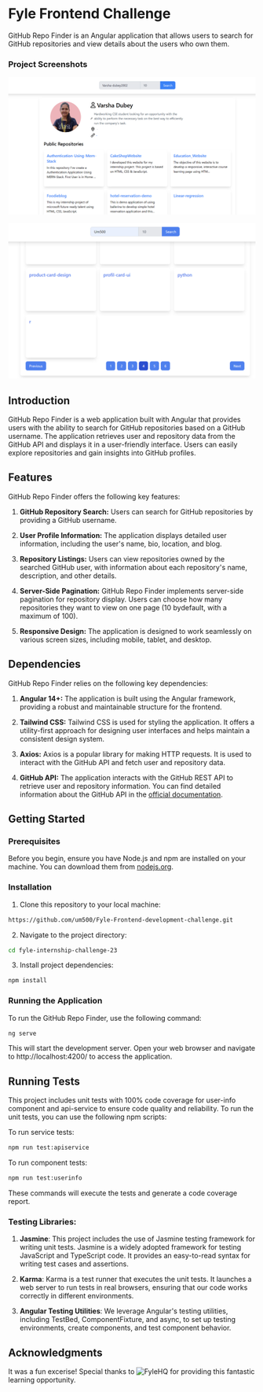 # Fyle Frontend Challenge

GitHub Repo Finder is an Angular application that allows users to search for GitHub repositories and view details about the users who own them.


### Project Screenshots
![screenshot1](https://github.com/Varsha-dubey2002/Fyle-Frontend-development-challenge/blob/master/1%20(2).png)

![screensshot2](https://github.com/um500/Fyle-Frontend-development-challenge/blob/master/2%20(2).png)

## Introduction

GitHub Repo Finder is a web application built with Angular that provides users with the ability to search for GitHub repositories based on a GitHub username. The application retrieves user and repository data from the GitHub API and displays it in a user-friendly interface. Users can easily explore repositories and gain insights into GitHub profiles.

## Features

GitHub Repo Finder offers the following key features:

1. **GitHub Repository Search:** Users can search for GitHub repositories by providing a GitHub username.

2. **User Profile Information:** The application displays detailed user information, including the user's name, bio, location, and blog.

3. **Repository Listings:** Users can view repositories owned by the searched GitHub user, with information about each repository's name, description, and other details.

4. **Server-Side Pagination:** GitHub Repo Finder implements server-side pagination for repository display. Users can choose how many repositories they want to view on one page (10 bydefault, with a maximum of 100).

5. **Responsive Design:** The application is designed to work seamlessly on various screen sizes, including mobile, tablet, and desktop.
   
## Dependencies

GitHub Repo Finder relies on the following key dependencies:

1. **Angular 14+:** The application is built using the Angular framework, providing a robust and maintainable structure for the frontend.

2. **Tailwind CSS:** Tailwind CSS is used for styling the application. It offers a utility-first approach for designing user interfaces and helps maintain a consistent design system.

3. **Axios:** Axios is a popular library for making HTTP requests. It is used to interact with the GitHub API and fetch user and repository data.

4. **GitHub API:** The application interacts with the GitHub REST API to retrieve user and repository information. You can find detailed information about the GitHub API in the [official documentation](https://docs.github.com/en/rest/reference).

## Getting Started

### Prerequisites

Before you begin, ensure you have Node.js and npm are installed on your machine. You can download them from [nodejs.org](https://nodejs.org/).

### Installation

1. Clone this repository to your local machine:
```bash
https://github.com/um500/Fyle-Frontend-development-challenge.git
```
2. Navigate to the project directory:
```bash
cd fyle-internship-challenge-23
```

3. Install project dependencies:
```bash
npm install
```

### Running the Application

To run the GitHub Repo Finder, use the following command:

```bash
ng serve
```

This will start the development server. Open your web browser and navigate to http://localhost:4200/ to access the application.

## Running Tests

This project includes unit tests with 100% code coverage for user-info component and api-service to ensure code quality and reliability. To run the unit tests, you can use the following npm scripts:

To run service tests:
```bash
npm run test:apiservice
```

To run component tests:
```bash
npm run test:userinfo
```
These commands will execute the tests and generate a code coverage report.

### Testing Libraries:

1. **Jasmine**: This project includes the use of Jasmine testing framework for writing unit tests. Jasmine is a widely adopted framework for testing JavaScript and TypeScript code. It provides an easy-to-read syntax for writing test cases and assertions.

2. **Karma**: Karma is a test runner that executes the unit tests. It launches a web server to run tests in real browsers, ensuring that our code works correctly in different environments.

3. **Angular Testing Utilities**: We leverage Angular's testing utilities, including TestBed, ComponentFixture, and async, to set up testing environments, create components, and test component behavior.

## Acknowledgments

It was a fun excerise! Special thanks to ![FyleHQ](https://github.com/fylein) for providing this fantastic learning opportunity.


